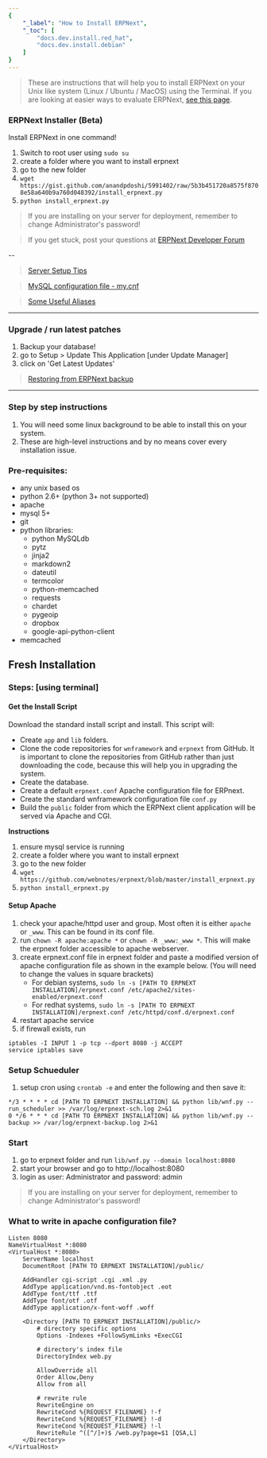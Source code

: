 ```yaml
---
{
	"_label": "How to Install ERPNext",
	"_toc": [
		"docs.dev.install.red_hat",
		"docs.dev.install.debian"
	]
}
---
```


> These are instructions that will help you to install ERPNext on your Unix like system (Linux / Ubuntu / MacOS) using the Terminal. If you are looking at easier ways to evaluate ERPNext, [see this page](docs.user.intro.try.html).

### ERPNext Installer (Beta)

Install ERPNext in one command!

1. Switch to root user using `sudo su`
1. create a folder where you want to install erpnext
1. go to the new folder
1. `wget https://gist.github.com/anandpdoshi/5991402/raw/5b3b451720a8575f8708e58a640b9a760d048392/install_erpnext.py`
1. `python install_erpnext.py`

> If you are installing on your server for deployment, remember to change Administrator's password!

> If you get stuck, post your questions at [ERPNext Developer Forum](https://groups.google.com/forum/#!forum/erpnext-developer-forum)

--
> [Server Setup Tips](http://plusbryan.com/my-first-5-minutes-on-a-server-or-essential-security-for-linux-servers)

> [MySQL configuration file - my.cnf](MySQL-configuration-file)

> [Some Useful Aliases](Some-Useful-Aliases)

---
### Upgrade / run latest patches

1. Backup your database!
1. go to Setup > Update This Application [under Update Manager]
1. click on 'Get Latest Updates'

> [Restoring from ERPNext backup](Restoring-From-ERPNext-Backup)

---
### Step by step instructions

1. You will need some linux background to be able to install this on your system.
1. These are high-level instructions and by no means cover every installation issue.

### Pre-requisites:

* any unix based os
* python 2.6+ (python 3+ not supported)
* apache
* mysql 5+
* git
* python libraries:
    * python MySQLdb
    * pytz
    * jinja2
    * markdown2
    * dateutil
    * termcolor
    * python-memcached
    * requests
    * chardet
    * pygeoip
    * dropbox
    * google-api-python-client
* memcached

## Fresh Installation

### Steps: [using terminal]

#### Get the Install Script

Download the standard install script and install. This script will:

- Create `app` and `lib` folders.
- Clone the code repositories for `wnframework` and `erpnext` from GitHub. It is important to clone the repositories from GitHub rather than just downloading the code, because this will help you in upgrading the system.
- Create the database.
- Create a default `erpnext.conf` Apache configuration file for ERPnext.
- Create the standard wnframework configuration file `conf.py`
- Build the `public` folder from which the ERPNext client application will be served via Apache and CGI.

**Instructions**

1. ensure mysql service is running
1. create a folder where you want to install erpnext
1. go to the new folder
1. `wget https://github.com/webnotes/erpnext/blob/master/install_erpnext.py`
1. `python install_erpnext.py`

#### Setup Apache

1. check your apache/httpd user and group. Most often it is either `apache` or `_www`. This can be found in its conf file.
1. run `chown -R apache:apache *` or `chown -R _www:_www *`. This will make the erpnext folder accessible to apache webserver.
1. create erpnext.conf file in erpnext folder and paste a modified version of apache configuration file as shown in the example below. (You will need to change the values in square brackets)
    * For debian systems, `sudo ln -s [PATH TO ERPNEXT INSTALLATION]/erpnext.conf /etc/apache2/sites-enabled/erpnext.conf`
    * For redhat systems, `sudo ln -s [PATH TO ERPNEXT INSTALLATION]/erpnext.conf /etc/httpd/conf.d/erpnext.conf`
1. restart apache service
1. if firewall exists, run
```
iptables -I INPUT 1 -p tcp --dport 8080 -j ACCEPT
service iptables save
```

### Setup Schueduler

1. setup cron using `crontab -e` and enter the following and then save it:
```
*/3 * * * * cd [PATH TO ERPNEXT INSTALLATION] && python lib/wnf.py --run_scheduler >> /var/log/erpnext-sch.log 2>&1
0 */6 * * * cd [PATH TO ERPNEXT INSTALLATION] && python lib/wnf.py --backup >> /var/log/erpnext-backup.log 2>&1
```

### Start

1. go to erpnext folder and run `lib/wnf.py --domain localhost:8080`
1. start your browser and go to http://localhost:8080
1. login as user: Administrator and password: admin

> If you are installing on your server for deployment, remember to change Administrator's password!

### What to write in apache configuration file? 

	Listen 8080
	NameVirtualHost *:8080
	<VirtualHost *:8080>
		ServerName localhost
		DocumentRoot [PATH TO ERPNEXT INSTALLATION]/public/
		
		AddHandler cgi-script .cgi .xml .py
		AddType application/vnd.ms-fontobject .eot
		AddType font/ttf .ttf
		AddType font/otf .otf
		AddType application/x-font-woff .woff

		<Directory [PATH TO ERPNEXT INSTALLATION]/public/>
			# directory specific options
			Options -Indexes +FollowSymLinks +ExecCGI
		
			# directory's index file
			DirectoryIndex web.py
			
			AllowOverride all
			Order Allow,Deny
			Allow from all

			# rewrite rule
			RewriteEngine on
			RewriteCond %{REQUEST_FILENAME} !-f
			RewriteCond %{REQUEST_FILENAME} !-d
			RewriteCond %{REQUEST_FILENAME} !-l
			RewriteRule ^([^/]+)$ /web.py?page=$1 [QSA,L]		
		</Directory>
	</VirtualHost>
